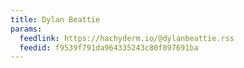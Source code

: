 ```yaml
---
title: Dylan Beattie
params:
  feedlink: https://hachyderm.io/@dylanbeattie.rss
  feedid: f9539f791da964335243c80f897691ba
---
```

